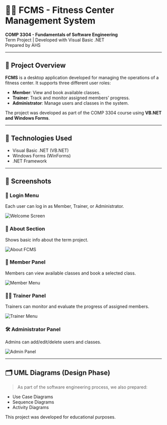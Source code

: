 # 🏋️‍♂️ FCMS - Fitness Center Management System

**COMP 3304 - Fundamentals of Software Engineering**  
Term Project | Developed with Visual Basic .NET  
Prepared by AHS

---

## 📌 Project Overview

**FCMS** is a desktop application developed for managing the operations of a fitness center. It supports three different user roles:

- **Member**: View and book available classes.
- **Trainer**: Track and monitor assigned members' progress.
- **Administrator**: Manage users and classes in the system.

The project was developed as part of the COMP 3304 course using **VB.NET and Windows Forms**.

---

## 🔧 Technologies Used

- Visual Basic .NET (VB.NET)
- Windows Forms (WinForms)
- .NET Framework

---

## 📸 Screenshots

### 🔐 Login Menu
Each user can log in as Member, Trainer, or Administrator.

![Welcome Screen](/mnt/data/Ekran%20Resmi%202025-06-29%2022.08.56.png)

### 📖 About Section
Shows basic info about the term project.

![About FCMS](/mnt/data/Ekran%20Resmi%202025-06-29%2022.09.03.png)

### 👤 Member Panel
Members can view available classes and book a selected class.

![Member Menu](/mnt/data/Ekran%20Resmi%202025-06-29%2022.09.10.png)

### 🧑‍🏫 Trainer Panel
Trainers can monitor and evaluate the progress of assigned members.

![Trainer Menu](/mnt/data/Ekran%20Resmi%202025-06-29%2022.09.17.png)

### 🛠️ Administrator Panel
Admins can add/edit/delete users and classes.

![Admin Panel](/mnt/data/Ekran%20Resmi%202025-06-29%2022.09.17.png)

---

## 🗂 UML Diagrams (Design Phase)

> As part of the software engineering process, we also prepared:
- Use Case Diagrams
- Sequence Diagrams
- Activity Diagrams

This project was developed for educational purposes.
